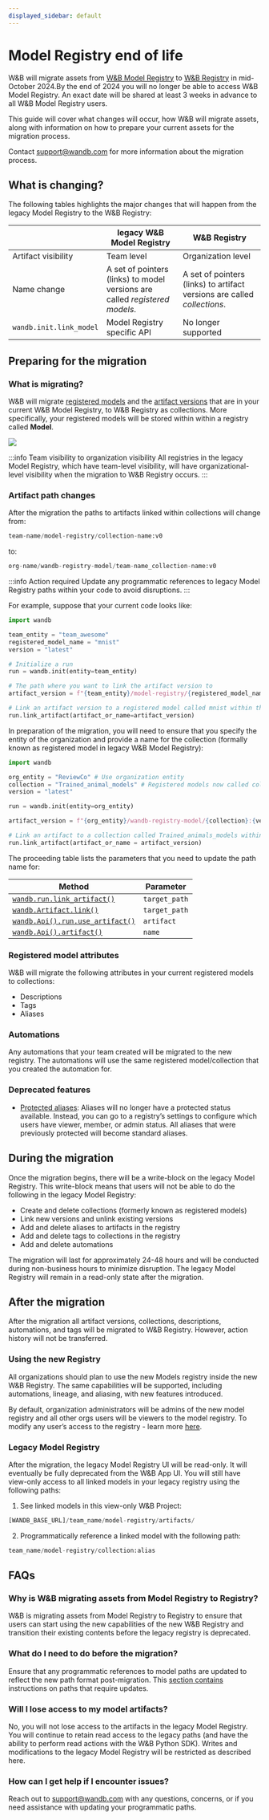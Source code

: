 ```yaml
---
displayed_sidebar: default
---
```


# Model Registry end of life

W&B will migrate assets from [W&B Model Registry](../model_registry/intro.md) to [W&B Registry](./intro.md) in mid-October 2024.By the end of 2024 you will no longer be able to access W&B Model Registry. An exact date will be shared at least 3 weeks in advance to all W&B Model Registry users. 

This guide will cover what changes will occur, how W&B will migrate assets, along with information on how to prepare your current assets for the migration process.


Contact support@wandb.com for more information about the migration process.


## What is changing?

The following tables highlights the major changes that will happen from the legacy Model Registry to the W&B Registry:

|               | legacy W&B Model Registry | W&B Registry |
| -----         | ----- | ----- |
| Artifact visibility| Team level | Organization level |
| Name change | A set of pointers (links) to model versions are called *registered models*. | A set of pointers (links) to artifact versions are called *collections*. | 
| `wandb.init.link_model` | Model Registry specific API | No longer supported |



<!-- Registered models in the legacy W&B Model Registry are renamed to Collections in W&B Registry. -->

<!-- Artifacts in the new W&B Registry have organization level scope. Artifacts in the legacy W&B Model Registry have team level scope.  -->


## Preparing for the migration

### What is migrating?

W&B will migrate [registered models](../model_registry/create-registered-model.md) and the [artifact versions](../model_registry/link-model-version.md) that are in your current W&B Model Registry, to W&B Registry as collections. More specifically, your registered models will be stored within within a registry called **Model**.

![](/images/registry/mode_reg_eol.png)

:::info Team visibility to organization visibility
All registries in the legacy Model Registry, which have team-level visibility, will have organizational-level visibility when the migration to W&B Registry occurs.
:::

### Artifact path changes

After the migration the paths to artifacts linked within collections will change from:

```python
team-name/model-registry/collection-name:v0
```
to:

```python
org-name/wandb-registry-model/team-name_collection-name:v0
```

:::info Action required
Update any programmatic references to legacy Model Registry paths within your code to avoid disruptions. 
:::

For example, suppose that your current code looks like:

```python
import wandb 

team_entity = "team_awesome"
registered_model_name = "mnist"
version = "latest"

# Initialize a run
run = wandb.init(entity=team_entity)

# The path where you want to link the artifact version to
artifact_version = f"{team_entity}/model-registry/{registered_model_name}:{version}"

# Link an artifact version to a registered model called mnist within the Model Registry
run.link_artifact(artifact_or_name=artifact_version)
```

In preparation of the migration, you will need to ensure that you specify the entity of the organization and provide a name for the collection (formally known as registered model in legacy W&B Model Registry):

```python
import wandb

org_entity = "ReviewCo" # Use organization entity
collection = "Trained_animal_models" # Registered models now called collections
version = "latest"

run = wandb.init(entity=org_entity)

artifact_version = f"{org_entity}/wandb-registry-model/{collection}:{version}"

# Link an artifact to a collection called Trained_animals_models within the new Models registry
run.link_artifact(artifact_or_name = artifact_version)
```

The proceeding table lists the parameters that you need to update the path name for:


| Method | Parameter | 
| -- | -- | 
| [`wandb.run.link_artifact()`](../../ref/python/run.md#link_artifact) | `target_path` | 
| [`wandb.Artifact.link()`](../../ref/python/artifact.md#link) |`target_path` | 
| [`wandb.Api().run.use_artifact()`](../../ref/python/public-api/run.md#use_artifact)| `artifact`| 
| [`wandb.Api().artifact()`](../../ref/python/public-api/api.md#artifact) | `name` | 


### Registered model attributes

W&B will migrate the following attributes in your current registered models to collections:

- Descriptions
- Tags
- Aliases

### Automations

<!-- Noah to update automation links -->

Any automations that your team created will be migrated to the new registry. The automations will use the same registered model/collection that you created the automation for. 

### Deprecated features 

* [Protected aliases](../model_registry/access_controls.md#add-protected-aliases): Aliases will no longer have a protected status available. Instead, you can go to a registry’s settings to configure which users have viewer, member, or admin status. All aliases that were previously protected will become standard aliases. 
<!-- *  Service accounts: Team Service accounts will temporarily not be able to interact programmatically with Registry. This feature will be re-introduced before the migration, however.  -->


## During the migration

Once the migration begins, there will be a write-block on the legacy Model Registry. This write-block means that users will not be able to do the following in the legacy Model Registry:

- Create  and delete collections (formerly known as registered models)
- Link new versions and unlink existing versions
- Add and delete aliases to artifacts in the registry
- Add and delete tags to collections in the registry
- Add and delete automations

The migration will last for approximately 24-48 hours and will be conducted during non-business hours to minimize disruption. The legacy Model Registry will remain in a read-only state after the migration.

## After the migration

After the migration all artifact versions, collections, descriptions, automations, and tags will be migrated to W&B Registry. However, action history will not be transferred.

### Using the new Registry
All organizations should plan to use the new Models registry inside the new W&B Registry. The same capabilities will be supported, including automations, lineage, and aliasing, with new features introduced. 
<!-- Note the exception [above](https://www.notion.so/Registries-Release-Communications-6270b35a8c244308acfdfadefbc46c0c?pvs=21). -->

By default, organization administrators will be admins of the new model registry and all other orgs users will be viewers to the model registry. To modify any user’s access to the registry - learn more [here](https://docs.wandb.ai/guides/registry/configure_registry#configure-user-roles-in-a-registry).


### Legacy Model Registry
After the migration, the legacy Model Registry UI will be read-only. It will eventually be fully deprecated from the W&B App UI. You will still have view-only access to all linked models in your legacy registry using the following paths:

1. See linked models in this view-only W&B Project:
```python
[WANDB_BASE_URL]/team_name/model-registry/artifacts/
```
2. Programmatically reference a linked model with the following path:
```python
team_name/model-registry/collection:alias
```


## FAQs

### Why is W&B migrating assets from Model Registry to Registry?
W&B is migrating assets from Model Registry to Registry to ensure that users can start using the new capabilities of the new W&B Registry and transition their existing contents before the legacy registry is deprecated. 

### What do I need to do before the migration?
Ensure that any programmatic references to model paths are updated to reflect the new path format post-migration. This [section contains](#artifact-path-changes) instructions on paths that require updates.

### Will I lose access to my model artifacts?
No, you will not lose access to the artifacts in the legacy Model Registry. You will continue to retain read access to the legacy paths (and have the ability to perform read actions with the W&B Python SDK). Writes and modifications to the legacy Model Registry will be restricted as described here.

### How can I get help if I encounter issues?
Reach out to support@wandb.com with any questions, concerns, or if you need assistance with updating your programmatic paths.